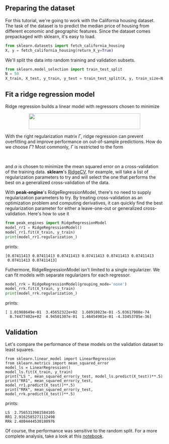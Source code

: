 ## Preparing the dataset
For this tutorial, we're going to work with the California housing dataset.
The task of the dataset is to predict the median price of housing from different
economic and geographic features. Since the dataset comes prepackaged with sklearn, it's
easy to load.
```python
from sklearn.datasets import fetch_california_housing
X, y = fetch_california_housing(return_X_y=True)
```
We'll split the data into random training and validation subsets.
```python
from sklearn.model_selection import train_test_split
N = 50
X_train, X_test, y_train, y_test = train_test_split(X, y, train_size=N, random_state=0)
```
## Fit a ridge regression model
Ridge regression builds a linear model with regressors chosen to minimize

<p align="center">
  <img src="https://raw.githubusercontent.com/rnburn/peak-engines/master/images/ridge-regression-equation.png" height="50" width="354">
</p>

With the right regularization matrix *Γ*, ridge regression can prevent overfitting and improve 
performance on out-of-sample predictions. How do we choose *Γ*? Most commonly, *Γ* is restricted to
the form

<p align="center">
  <img src="https://raw.githubusercontent.com/rnburn/peak-engines/master/images/gamma.png" height="17" width="77">
</p>

and *α* is chosen to minimize the mean squared error on a cross-validation of the training data. **sklearn**'s
[RidgeCV](https://scikit-learn.org/stable/modules/generated/sklearn.linear_model.RidgeCV.html), for example,
will take a list of regularization parameters to try and will select the one that performs the best on a
generalized cross-validation of the data.

With **peak-engine**'s RidgeRegressionModel, there's no need to supply regularization parameters to try. 
By treating cross-validation as an optimization problem and computing derivatives, it can quickly find
the best regularization parameter for either a leave-one-out or generalized cross-validation. Here's how
to use it

```python
from peak_engines import RidgeRegressionModel
model_rr1 = RidgeRegressionModel()
model_rr1.fit(X_train, y_train)
print(model_rr1.regularization_)
```
prints:
```
[0.07411413 0.07411413 0.07411413 0.07411413 0.07411413 0.07411413
 0.07411413 0.07411413]
```

Futhermore, RidgeRegressionModel isn't limited to a single regularizer. We can fit models with separate
regularizers for each regressor.
```python
model_rrk = RidgeRegressionModel(grouping_mode='none')
model_rrk.fit(X_train, y_train)
print(model_rrk.regularization_)
```
prints:
```
[ 1.01988649e-01  3.45652322e+02  1.68910823e-01 -5.03617908e-74
  8.74477402e+02  4.94501307e-01  1.46454901e-01 -4.33453785e-36]
```

## Validation
Let's compare the performance of these models on the validation dataset to least squares.
```
from sklearn.linear_model import LinearRegression
from sklearn.metrics import mean_squared_error
model_ls = LinearRegression()
model_ls.fit(X_train, y_train)
print("LS ", mean_squared_error(y_test, model_ls.predict(X_test))**.5)
print("RR1", mean_squared_error(y_test, model_rr1.predict(X_test))**.5)
print("RRk", mean_squared_error(y_test, model_rrk.predict(X_test))**.5)
```
prints:
```
LS  2.7565313981584105
RR1 2.9162585271112498
RRk 2.4804444530180976
```
Of course, the performance was sensitive to the random split. For a more complete analysis, take a
look at this [notebook](https://github.com/rnburn/peak-engines/blob/master/example/ridge_regression/california_housing.ipynb).
